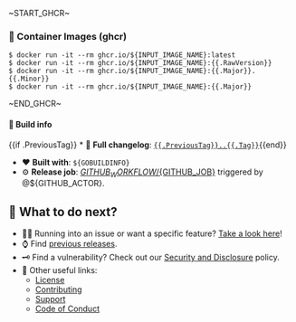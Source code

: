 ~START_GHCR~
### :whale: Container Images (ghcr)

```console
$ docker run -it --rm ghcr.io/${INPUT_IMAGE_NAME}:latest
$ docker run -it --rm ghcr.io/${INPUT_IMAGE_NAME}:{{.RawVersion}}
$ docker run -it --rm ghcr.io/${INPUT_IMAGE_NAME}:{{.Major}}.{{.Minor}}
$ docker run -it --rm ghcr.io/${INPUT_IMAGE_NAME}:{{.Major}}
```
~END_GHCR~

#### :test_tube: Build info

{{if .PreviousTag}}   * :open_file_folder: **Full changelog**: [`{{.PreviousTag}}..{{.Tag}}`](https://github.com/${GITHUB_REPOSITORY}/compare/{{.PreviousTag}}...{{.Tag}}){{end}}
   * :heart: **Built with**: `${GOBUILDINFO}`
   * :gear: **Release job**: [${GITHUB_WORKFLOW}/${GITHUB_JOB}](https://github.com/${GITHUB_REPOSITORY}/actions/runs/${GITHUB_RUN_ID}) triggered by @${GITHUB_ACTOR}.

## :speech_balloon: What to do next?

   * :raising_hand_man: Running into an issue or want a specific feature? [Take a look here](https://github.com/${GITHUB_REPOSITORY}/issues/new)!
   * :watch: Find [previous releases](https://github.com/${GITHUB_REPOSITORY}/releases).
   * :old_key: Find a vulnerability? Check out our [Security and Disclosure](https://github.com/${GITHUB_REPOSITORY}/security/policy) policy.
   * :link: Other useful links:
      * [License](https://github.com/${GITHUB_REPOSITORY}/blob/${DEFAULT_BRANCH}/LICENSE)
      * [Contributing](https://github.com/${GITHUB_REPOSITORY}/blob/${DEFAULT_BRANCH}/CONTRIBUTING.md)
      * [Support](https://github.com/${GITHUB_REPOSITORY}/blob/${DEFAULT_BRANCH}/SUPPORT.md)
      * [Code of Conduct](https://github.com/${GITHUB_REPOSITORY}/blob/${DEFAULT_BRANCH}/CODE_OF_CONDUCT.md)
